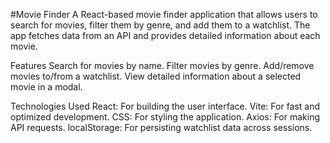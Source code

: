#Movie Finder
A React-based movie finder application that allows users to search for movies, filter them by genre, and add them to a watchlist. The app fetches data from an API and provides detailed information about each movie.

Features
Search for movies by name.
Filter movies by genre.
Add/remove movies to/from a watchlist.
View detailed information about a selected movie in a modal.

Technologies Used
React: For building the user interface.
Vite: For fast and optimized development.
CSS: For styling the application.
Axios: For making API requests.
localStorage: For persisting watchlist data across sessions.

